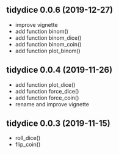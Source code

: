 ## tidydice 0.0.6 (2019-12-27)

* improve vignette
* add function binom()
* add function binom_dice()
* add function binom_coin()
* add function plot_binom()

## tidydice 0.0.4 (2019-11-26)

* add function plot_dice()
* add function force_dice()
* add function force_coin()
* rename and improve vignette

## tidydice 0.0.3 (2019-11-15)

* roll_dice()
* flip_coin()